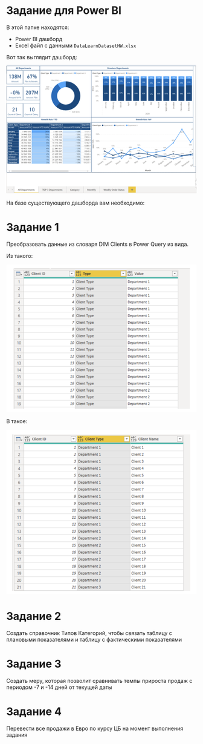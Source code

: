 # Задание для Power BI
В этой папке находятся:

- Power BI дашборд
- Excel файл с данными `DataLearnDatasetHW.xlsx`

Вот так выглядит дашборд:

![Power BI Dashboard](https://github.com/Data-Learn/data-engineering/blob/master/DE-101%20Modules/Module03/DE%20-%20101%20Lab%203.1/3_11_PowerBI/img/3_11_3.png)

На базе существующего дашборда вам необходимо:

# Задание 1
Преобразовать данные из словаря DIM Clients в Power Query из вида.

Из такого:

![1](https://github.com/Data-Learn/data-engineering/blob/master/DE-101%20Modules/Module03/DE%20-%20101%20Lab%203.1/3_11_PowerBI/img/3_11_1.png)

В такое:

![2](https://github.com/Data-Learn/data-engineering/blob/master/DE-101%20Modules/Module03/DE%20-%20101%20Lab%203.1/3_11_PowerBI/img/3_11_2.png)


# Задание 2
Создать справочник Типов Категорий, чтобы связать таблицу с плановыми показателями и таблицу с фактическими показателями

# Задание 3
Создать меру, которая позволит сравнивать темпы прироста продаж с периодом -7 и -14 дней от текущей даты

# Задание 4
Перевести все продажи в Евро по курсу ЦБ на момент выполнения задания


